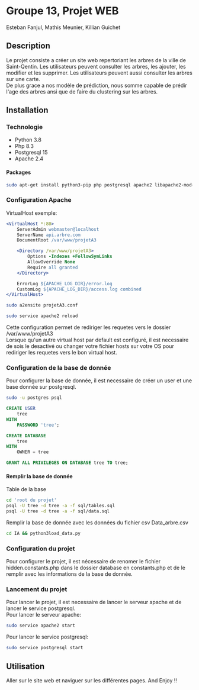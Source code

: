 # Groupe 13, Projet WEB

Esteban Fanjul, Mathis Meunier, Killian Guichet

## Description
Le projet consiste a créer un site web repertoriant les arbres de la ville de Saint-Qentin. Les utilisateurs peuvent consulter les arbres, les ajouter, les modifier et les supprimer. Les utilisateurs peuvent aussi consulter les arbres sur une carte.  
De plus grace a nos modèle de prédiction, nous somme capable de prédir l'age des arbres ansi que de faire du clustering sur les arbres.  

## Installation
### Technologie
- Python 3.8
- Php 8.3
- Postgresql 15
- Apache 2.4

#### Packages
```bash
sudo apt-get install python3-pip php postgresql apache2 libapache2-mod-php php-pgsql postgresql-contrib postgresql-server python3-asyncpg python3-pandas python3-sklearn -y
```

### Configuration Apache
VirtualHost exemple:
```apache
<VirtualHost *:80>
    ServerAdmin webmaster@localhost
    ServerName api.arbre.com
    DocumentRoot /var/www/projetA3

    <Directory /var/www/projetA3>
        Options -Indexes +FollowSymLinks
        AllowOverride None
        Require all granted
    </Directory>

    ErrorLog ${APACHE_LOG_DIR}/error.log
    CustomLog ${APACHE_LOG_DIR}/access.log combined
</VirtualHost>
```
```bash
sudo a2ensite projetA3.conf
```
```bash
sudo service apache2 reload
```

Cette configuration permet de rediriger les requetes vers le dossier /var/www/projetA3    
Lorsque qu'un autre virtual host par default est configuré, il est necessaire de sois le desactivé ou changer votre fichier hosts sur votre OS pour rediriger les requetes vers le bon virtual host.  

### Configuration de la base de donnée
Pour configurer la base de donnée, il est necessaire de créer un user et une base donnée sur postgresql.
```bash
sudo -u postgres psql
```
```sql
CREATE USER
    tree
WITH
    PASSWORD 'tree';
```
```sql
CREATE DATABASE
    tree
WITH
    OWNER = tree
```
```sql
GRANT ALL PRIVILEGES ON DATABASE tree TO tree;
```

#### Remplir la base de donnée
Table de la base
```bash
cd 'root du projet'
psql -U tree -d tree -a -f sql/tables.sql
psql -U tree -d tree -a -f sql/data.sql
```
Remplir la base de donnée avec les données du fichier csv Data_arbre.csv
```bash
cd IA && python3load_data.py
```

### Configuration du projet
Pour configurer le projet, il est nécessaire de renomer le fichier hidden.constants.php dans le dossier database en constants.php et de le remplir avec les informations de la base de donnée.  

### Lancement du projet
Pour lancer le projet, il est necessaire de lancer le serveur apache et de lancer le service postgresql.  
Pour lancer le serveur apache:
```bash
sudo service apache2 start
```
Pour lancer le service postgresql:
```bash
sudo service postgresql start
```

## Utilisation
Aller sur le site web et naviguer sur les différentes pages. And Enjoy !!
